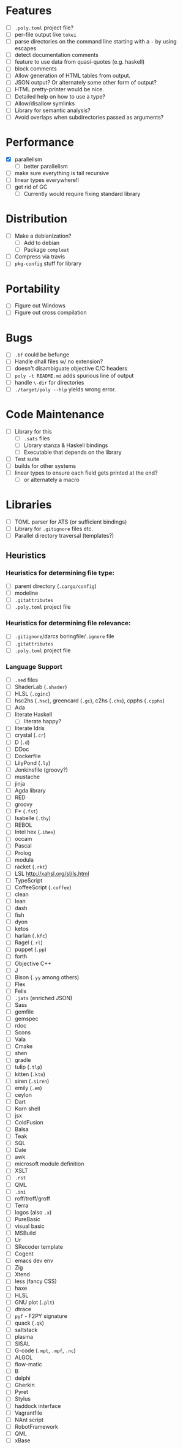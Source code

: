 # Features
- [ ] `.poly.toml` project file?
- [ ] per-file output like `tokei`
- [ ] parse directories on the command line starting with a `-` by using escapes
- [ ] detect documentation comments
- [ ] feature to use data from quasi-quotes (e.g. haskell)
- [ ] block comments
- [ ] Allow generation of HTML tables from output.
- [ ] JSON output? Or alternately some other form of output?
- [ ] HTML pretty-printer would be nice.
- [ ] Detailed help on how to use a type?
- [ ] Allow/disallow symlinks
- [ ] Library for semantic analysis?
- [ ] Avoid overlaps when subdirectories passed as arguments?
# Performance
- [x] parallelism
  - [ ] better parallelism
- [ ] make sure everything is tail recursive
- [ ] linear types everywhere!!
- [ ] get rid of GC
  - [ ] Currently would require fixing standard library
# Distribution
- [ ] Make a debianization?
  - [ ] Add to debian
  - [ ] Package `compleat`
- [ ] Compress via travis
- [ ] `pkg-config` stuff for library
# Portability
- [ ] Figure out Windows
- [ ] Figure out cross compilation
# Bugs
- [ ] `.bf` could be befunge
- [ ] Handle dhall files w/ no extension?
- [ ] doesn't disambiguate objective C/C headers
- [ ] `poly -t README.md` adds spurious line of output
- [ ] handle `\-dir` for directories
- [ ] `./target/poly --hlp` yields wrong error.
# Code Maintenance
- [ ] Library for this
  - [ ] `.sats` files
  - [ ] Library stanza & Haskell bindings
  - [ ] Executable that depends on the library
- [ ] Test suite
- [ ] builds for other systems
- [ ] linear types to ensure each field gets printed at the end?
  - [ ] or alternately a macro
# Libraries
- [ ] TOML parser for ATS (or sufficient bindings)
- [ ] Library for `.gitignore` files etc.
- [ ] Parallel directory traversal (templates?)
## Heuristics
### Heuristics for determining file type:
- [ ] parent directory (`.cargo/config`)
- [ ] modeline
- [ ] `.gitattributes`
- [ ] `.poly.toml` project file
### Heuristics for determining file relevance:
- [ ] `.gitignore`/darcs boringfile/`.ignore` file
- [ ] `.gitattributes`
- [ ] `.poly.toml` project file
### Language Support
- [ ] `.sed` files
- [ ] ShaderLab (`.shader`)
- [ ] HLSL (`.cginc`)
- [ ] hsc2hs (`.hsc`), greencard (`.gc`), c2hs (`.chs`), cpphs (`.cpphs`)
- [ ] Ada
- [ ] literate Haskell
  - [ ] literate happy?
- [ ] literate Idris
- [ ] crystal (`.cr`)
- [ ] D (`.d`)
- [ ] DDoc
- [ ] Dockerfile
- [ ] LilyPond (`.ly`)
- [ ] Jenkinsfile (groovy?)
- [ ] mustache
- [ ] jinja
- [ ] Agda library
- [ ] RED
- [ ] groovy
- [ ] F\* (`.fst`)
- [ ] Isabelle (`.thy`)
- [ ] REBOL
- [ ] Intel hex (`.ihex`)
- [ ] occam
- [ ] Pascal
- [ ] Prolog
- [ ] modula
- [ ] racket (`.rkt`)
- [ ] LSL http://xahsl.org/sl/ls.html
- [ ] TypeScript
- [ ] CoffeeScript (`.coffee`)
- [ ] clean
- [ ] lean
- [ ] dash
- [ ] fish
- [ ] dyon
- [ ] ketos
- [ ] harlan (`.kfc`)
- [ ] Ragel (`.rl`)
- [ ] puppet (`.pp`)
- [ ] forth
- [ ] Objective C++
- [ ] J
- [ ] Bison (`.yy` among others)
- [ ] Flex
- [ ] Felix
- [ ] `.jats` (enriched JSON)
- [ ] Sass
- [ ] gemfile
- [ ] gemspec
- [ ] rdoc
- [ ] Scons
- [ ] Vala
- [ ] Cmake
- [ ] shen
- [ ] gradle
- [ ] tulip (`.tlp`)
- [ ] kitten (`.ktn`)
- [ ] siren (`.siren`)
- [ ] emily (`.em`)
- [ ] ceylon
- [ ] Dart
- [ ] Korn shell
- [ ] jsx
- [ ] ColdFusion
- [ ] Balsa
- [ ] Teak
- [ ] SQL
- [ ] Dale
- [ ] awk
- [ ] microsoft module definition
- [ ] XSLT
- [ ] `.rst`
- [ ] QML
- [ ] `.ini`
- [ ] roff/troff/groff
- [ ] Terra
- [ ] logos (also `.x`)
- [ ] PureBasic
- [ ] visual basic
- [ ] MSBuild
- [ ] Ur
- [ ] SRecoder template
- [ ] Cogent
- [ ] emacs dev env
- [ ] Zig
- [ ] Xtend
- [ ] less (fancy CSS)
- [ ] haxe
- [ ] HLSL
- [ ] GNU plot (`.plt`)
- [ ] dtrace
- [ ] `pyf` - F2PY signature
- [ ] quack (`.qk`)
- [ ] saltstack
- [ ] plasma
- [ ] SISAL
- [ ] G-code (`.mpt`, `.mpf`, `.nc`)
- [ ] ALGOL
- [ ] flow-matic
- [ ] B
- [ ] delphi
- [ ] Gherkin
- [ ] Pyret
- [ ] Stylus
- [ ] haddock interface
- [ ] Vagrantfile
- [ ] NAnt script
- [ ] RobotFramework
- [ ] QML
- [ ] xBase
